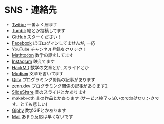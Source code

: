 # SNS・連絡先

* [Twitter](https://twitter.com/Hyrodium)  一番よく居ます
* [Tumblr](https://hyrodium.tumblr.com) 絵とか投稿してます
* [GitHub](https://github.com/hyrodium) スターください！
* [Facebook](https://www.facebook.com/hyrodium) ほぼログインしてませんが, 一応
* [YouTube](https://www.youtube.com/user/Hyrodium) チャンネル登録をクリック！
* [Mathtodon](https://mathtod.online/@hyrodium) 数学の話をしてます
* [Instagram](https://www.instagram.com/hyrodium/) 映えてます
* [HackMD](https://hackmd.io/@hyrodium/) 数学の文章とか, スライドとか
* [Medium](https://medium.com/@Hyrodium) 文章を書いてます
* [Qiita](https://qiita.com/Hyrodium) プログラミング関係の記事があります
* [zenn.dev](https://zenn.dev/hyrodium) プログラミング関係の記事があります2
* [SlideShare](https://www.slideshare.net/yutohorikawa) 昔のスライドとかあります
* [makebooth](http://makebooth.com/booth/hyrodium) 昔の作品とかあります (サービス終了っぽいので無効なリンクです、とても悲しい)
* [Giphy](https://giphy.com/channel/hyrodium) 数学GIFとかあります
* [Mail](mailto:hyrodium@gmail.com) あまり反応は早くないです
